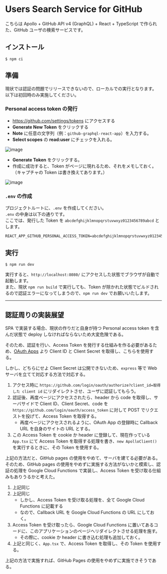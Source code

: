 # Users Search Service for GitHub

こちらは Apollo + GitHub API v4 (GraphQL) + React + TypeScript で作られた、GitHub ユーザの検索サービスです。

## インストール

```
$ npm ci
```

## 準備

現状では認証の問題でリリースできないので、ローカルでの実行となります。  
以下は初回時のみ実施してください。

### Personal access token の発行

- https://github.com/settings/tokens にアクセスする
- **Generate New Token** をクリックする
- **Note** に任意の文字列（例：`github-graphql-react-app`）を入力する。
- **Select scopes** の **read:user** にチェックを入れる。

![image](https://user-images.githubusercontent.com/10681108/76375668-bbc2da00-6389-11ea-8a51-828de2f262a8.png)

- **Generate Token** をクリックする。
- 作成に成功すると、Token がページに現れるため、それをメモしておく。（キャプチャの Token は書き換えてあります。）

![image](https://user-images.githubusercontent.com/10681108/76374843-a482ed00-6387-11ea-9ed8-d249f32e2bb9.png)

### `.env` の作成

プロジェクトルートに、`.env` を作成してください。  
`.env` の中身は以下の通りです。  
ここでは、発行した Token を `abcdefghijklmnopqrstuvwxyz0123456789abcd` とします。

```
REACT_APP_GITHUB_PERSONAL_ACCESS_TOKEN=abcdefghijklmnopqrstuvwxyz0123456789abcd
```

## 実行

```
$ npm run dev
```

実行すると、`http://localhost:8080/` にアクセスした状態でブラウザが自動で起動します。  
また、現状 `npm run build` で実行しても、Token が除かれた状態でビルドされるので認証エラーになってしまうので、`npm run dev` でお願いいたします。

---

## 認証周りの実装展望

SPA で実装する場合、現状の作りだと自身が持つ Personal access token を含んだ状態で deploy しなければならないため大変危険である。

そのため、認証を行い、Access Token を発行する仕組みを作る必要があるため、[OAuth Apps](https://github.com/settings/applications/1240272) より Client ID と Client Secret を取得し、こちらを使用する。

しかし、どちらにせよ Client Secret は公開できないため、`express` 等で Web サーバを立てて対応する方法で対応する。

1. アクセス時に `https://github.com/login/oauth/authorize?client_id=取得した client id` にリダイレクトさせ、ユーザに認証してもらう。
1. 認証後、再度ページにアクセスされたら、header から code を取得し、サーバサイドで Client ID、Client Secret、code を `https://github.com/login/oauth/access_token` に対して POST でリクエストを投げて、Access Token を取得する。
   - 再度ページにアクセスされるように、OAuth App の登録時に Callback URL を自身のサイトの URL とする。
1. この Access Token を cookie か header に登録して、現在作っている `App.tsx` にて Access Token を取得する処理を書き、`new ApolloClient()` を実行するときに、その Token を使用する。

上記の方法だと、GitHub pages の使用をやめて、サーバを建てる必要がある。  
そのため、GitHub pages の使用をやめずに実施する方法がないかと模索し、認証の処理を Google Cloud Functions で実装し、Access Token を受け取る仕組みもありうるかと考えた。

1. 上記同じ
1. 上記同じ
   - しかし、Access Token を受け取る処理を、全て Google Cloud Functions に記載する
   - なので、Callback URL を Google Cloud Functions の URL にしておく。
1. Access Token を受け取ったら、Google Cloud Functions に置いてあるコードに、このアプリケーションのページへリダイレクトさせる処理を施す。
   - その際に、cookie か header に書き込む処理も追加しておく。
1. 上記と同じく、`App.tsx` で、Access Token を取得し、その Token を使用する。

上記の方法で実施すれば、GitHub Pages の使用をやめずに実施できそうである。
